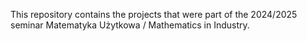 This repository contains the projects that were part of the 2024/2025 seminar Matematyka Użytkowa / Mathematics in Industry.
